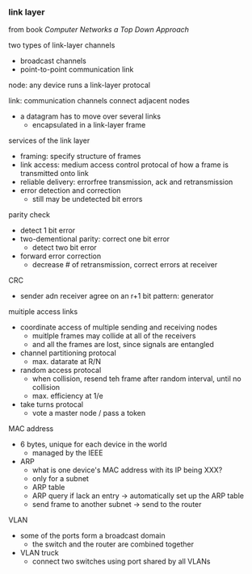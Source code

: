 ### link layer

from book *Computer Networks a Top Down Approach*

two types of link-layer channels
- broadcast channels
- point-to-point communication link

node: any device runs a link-layer protocal

link: communication channels connect adjacent nodes
- a datagram has to move over several links
    - encapsulated in a link-layer frame

services of the link layer
- framing: specify structure of frames
- link access: medium access control protocal of how a frame is transmitted onto link
- reliable delivery: errorfree transmission, ack and retransmission
- error detection and correction
    - still may be undetected bit errors

parity check
- detect 1 bit error
- two-dementional parity: correct one bit error
    - detect two bit error
- forward error correction
    - decrease # of retransmission, correct errors at receiver

CRC
- sender adn receiver agree on an r+1 bit pattern: generator

muitiple access links
- coordinate access of multiple sending and receiving nodes
    - muitlple frames may collide at all of the receivers
    - and all the frames are lost, since signals are entangled
- channel partitioning protocal
    - max. datarate at R/N
- random access protocal
    - when collision, resend teh frame after random interval, until no collision
    - max. efficiency at 1/e
- take turns protocal
    - vote a master node / pass a token

MAC address
- 6 bytes, unique for each device in the world
    - managed by the IEEE
- ARP
    - what is one device's MAC address with its IP being XXX?
    - only for a subnet
    - ARP table
    - ARP query if lack an entry -> automatically set up the ARP table
    - send frame to another subnet -> send to the router

VLAN
- some of the ports form a broadcast domain
    - the switch and the router are combined together
- VLAN truck
    - connect two switches using port shared by all VLANs
